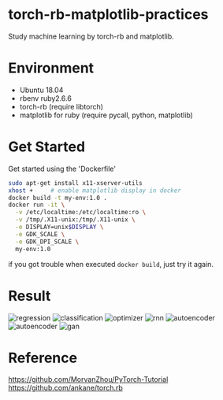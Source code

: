# torch-rb-matplotlib-practices
Study machine learning by torch-rb and matplotlib.

# Environment
- Ubuntu 18.04
- rbenv ruby2.6.6
- torch-rb (require libtorch)
- matplotlib for ruby (require pycall, python, matplotlib)

# Get Started
Get started using the 'Dockerfile'
```bash
sudo apt-get install x11-xserver-utils
xhost +     # enable matplotlib display in docker
docker build -t my-env:1.0 .
docker run -it \
  -v /etc/localtime:/etc/localtime:ro \
  -v /tmp/.X11-unix:/tmp/.X11-unix \
  -e DISPLAY=unix$DISPLAY \
  -e GDK_SCALE \
  -e GDK_DPI_SCALE \
  my-env:1.0
```
if you got trouble when executed `docker build`, just try it again.

# Result
![regression](https://gitee.com/weiligit/codes/3moug12cqkdwyiprejbv897/raw?blob_name=Figure_1.png)
![classification](https://gitee.com/weiligit/codes/16al2zvpdir3o8ksjgymb97/raw?blob_name=Figure_2.png)
![optimizer](https://gitee.com/weiligit/codes/tjvk7mr2fnx01wgbeqyza88/raw?blob_name=Figure_3.png)
![rnn](https://gitee.com/weiligit/codes/t2v4k9ezbrhx8jfd5ni6p20/raw?blob_name=Figure_4.png)
![autoencoder](https://gitee.com/weiligit/codes/bekl6rfyj0cap8w1qzhix76/raw?blob_name=Figure_5.png)
![autoencoder](https://gitee.com/weiligit/codes/bekl6rfyj0cap8w1qzhix76/raw?blob_name=Figure_6.png)
![gan](https://gitee.com/weiligit/codes/cqn4wmvb2s3agxpof6zki35/raw?blob_name=Figure_7.png)

# Reference
https://github.com/MorvanZhou/PyTorch-Tutorial
https://github.com/ankane/torch.rb

